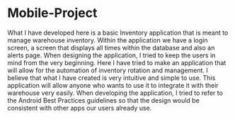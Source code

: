 # Mobile-Project
What I have developed here is a basic Inventory application that is meant to manage warehouse inventory. Within the application we have a login screen, a screen that displays all times within the database and also an alerts page. When designing the application, I tried to keep the users in mind from the very beginning. Here I have tried to make an application that will allow for the automation of inventory rotation and management. I believe that what I have created is very intuitive and simple to use. This application will allow anyone who wants to use it to integrate it with their warehouse very easily. When developing the application, I tried to refer to the Android Best Practices guidelines so that the design would be consistent with other apps our users already use. 
